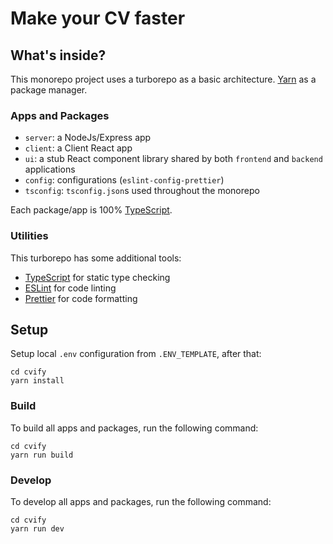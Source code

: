 # Make your CV faster

## What's inside?

This monorepo project uses a turborepo as a basic architecture. [Yarn](https://classic.yarnpkg.com/lang/en/) as a package manager.

### Apps and Packages

- `server`: a NodeJs/Express app
- `client`: a Client React app
- `ui`: a stub React component library shared by both `frontend` and `backend` applications
- `config`: configurations (`eslint-config-prettier`)
- `tsconfig`: `tsconfig.json`s used throughout the monorepo

Each package/app is 100% [TypeScript](https://www.typescriptlang.org/).

### Utilities

This turborepo has some additional tools:

- [TypeScript](https://www.typescriptlang.org/) for static type checking
- [ESLint](https://eslint.org/) for code linting
- [Prettier](https://prettier.io) for code formatting

## Setup

Setup local `.env` configuration from `.ENV_TEMPLATE`, after that:
```
cd cvify
yarn install
```

### Build

To build all apps and packages, run the following command:

```
cd cvify
yarn run build
```

### Develop

To develop all apps and packages, run the following command:

```
cd cvify
yarn run dev
```
